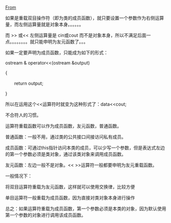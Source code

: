 [From](http://blog.csdn.net/u013467442/article/details/46461853)

如果是重载双目操作符（即为类的成员函数），就只要设置一个参数作为右侧运算量，而左侧运算量就是对象本身。。。。。。

而 >>  或<< 左侧运算量是 cin或cout 而不是对象本身，所以不满足后面一点。。。。。。。。就只能申明为友元函数了。。。

如果一定要声明为成员函数，只能成为如下的形式：

ostream & operator<<(ostream &output)

{

　　return output;

}

所以在运用这个<<运算符时就变为这种形式了：data<<cout;

不合符人的习惯。



运算符重载函数可以作为成员函数，友元函数，普通函数。

普通函数：一般不用，通过类的公共接口间接访问私有成员。

成员函数：可通过this指针访问本类的成员，可以少写一个参数，但是表达式左边的第一个参数必须是类对象，通过该类对象来调用成员函数。

友元函数：左边一般不是对象。<< >>运算符一般都要申明为友元重载函数。



一般情况下：

将双目运算符重载为友元函数，这样就可以使用交换律，比较方便

单目运算符一般重载为成员函数，因为直接对类对象本身进行操作



总之：如果运算符重载为成员函数，第一个参数必须是本类的对象，因为默认使用第一个参数的对象进行调用该成员函数。
